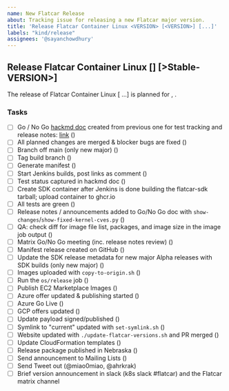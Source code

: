 ```yaml
---
name: New Flatcar Release
about: Tracking issue for releasing a new Flatcar major version.
title: 'Release Flatcar Container Linux <VERSION> [<VERSION>] [...]'
labels: "kind/release"
assignees: '@sayanchowdhury'
---
```


## Release Flatcar Container Linux <Alpha-VERSION> [<Beta-VERSION>] [>Stable-VERSION>]
  
The release of Flatcar Container Linux <VERSION> [<VERSION> ...] is planned for <MONTH> <DAY>, <YEAR>. 

### Tasks
- [ ] Go / No Go [hackmd doc](https://hackmd.io/team/flatcar?nav=overview) created from previous one for test tracking and release notes: [link](TODO) ()
- [ ] All planned changes are merged & blocker bugs are fixed ()
- [ ] Branch off main (only new major) ()
- [ ] Tag build branch ()
- [ ] Generate manifest ()
- [ ] Start Jenkins builds, post links as comment ()
- [ ] Test status captured in hackmd doc ()
- [ ] Create SDK container after Jenkins is done building the flatcar-sdk tarball; upload container to ghcr.io
- [ ] All tests are green ()
- [ ] Release notes / announcements added to Go/No Go doc with `show-changes`/`show-fixed-kernel-cves.py` ()
- [ ] QA: check diff for image file list, packages, and image size in the image job output ()
- [ ] Matrix Go/No Go meeting (inc. release notes review) ()
- [ ] Manifest release created on GitHub ()
- [ ] Update the SDK release metadata for new major Alpha releases with SDK builds (only new major) ()
- [ ] Images uploaded with `copy-to-origin.sh` ()
- [ ] Run the `os/release` job ()
- [ ] Publish EC2 Marketplace Images ()
- [ ] Azure offer updated & publishing started ()
- [ ] Azure Go Live ()
- [ ] GCP offers updated ()
- [ ] Update payload signed/published ()
- [ ] Symlink to "current" updated with `set-symlink.sh` ()
- [ ] Website updated with `./update-flatcar-versions.sh` and PR merged ()
- [ ] Update CloudFormation templates ()
- [ ] Release package published in Nebraska ()
- [ ] Send announcement to Mailing Lists ()
- [ ] Send Tweet out (@miao0miao, @ahrkrak)
- [ ] Brief version announcement in slack (k8s slack #flatcar) and the Flatcar matrix channel
